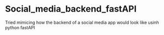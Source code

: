 # Social_media_backend_fastAPI
Tried mimicing how the backend of a social media app would look like usinh python fastAPI
